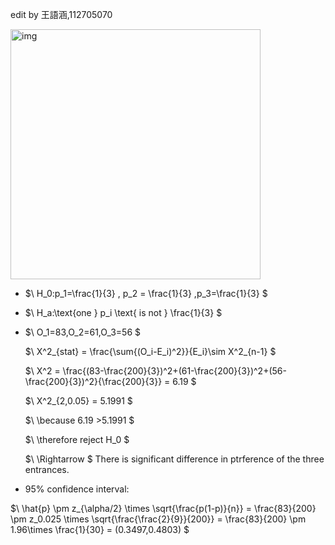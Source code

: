 edit by 王語涵,112705070

<img width="400" alt="img" src="https://github.com/user-attachments/assets/ab6da5be-213c-4fd5-a8c3-0993925b8a32/">

-  $\ H_0:p_1=\frac{1}{3} , p_2 = \frac{1}{3} ,p_3=\frac{1}{3} \$
-  $\ H_a:\text{one } p_i \text{ is not } \frac{1}{3} \$
- $\ O_1=83,O_2=61,O_3=56 \$
  
  $\ X^2_{stat} = \frac{\sum{(O_i-E_i)^2}}{E_i}\sim X^2_{n-1} \$

  $\ X^2 = \frac{(83-\frac{200}{3})^2+(61-\frac{200}{3})^2+(56-\frac{200}{3})^2}{\frac{200}{3}} = 6.19 \$

  $\ X^2_{2,0.05} = 5.1991 \$

  $\ \because 6.19 >5.1991 \$
  
  $\ \therefore reject H_0 \$

  $\ \Rightarrow \$
  There is significant difference in ptrference of the three entrances.

-  95% confidence interval:

  $\ \hat{p} \pm z_{\alpha/2} \times \sqrt{\frac{p(1-p)}{n}} = \frac{83}{200} \pm z_0.025 \times \sqrt{\frac{\frac{2}{9}}{200}} = \frac{83}{200} \pm 1.96\times \frac{1}{30} = (0.3497,0.4803) \$
  
